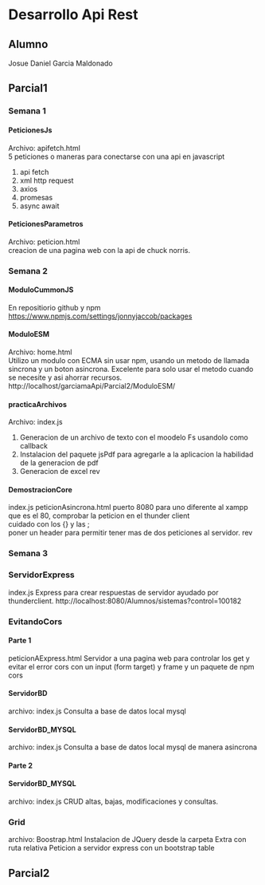 # Desarrollo Api Rest  

## Alumno
Josue Daniel Garcia Maldonado 

## Parcial1
### Semana 1
#### PeticionesJs
Archivo: apifetch.html  
5 peticiones o maneras para conectarse con una api en javascript
1. api fetch
2. xml http request 
3. axios
4. promesas
5. async await

#### PeticionesParametros
Archivo: peticion.html  
creacion de una pagina web con la api de chuck norris.

### Semana 2
#### ModuloCummonJS
En repositiorio github y npm 
https://www.npmjs.com/settings/jonnyjaccob/packages

#### ModuloESM
Archivo: home.html  
Utilizo un modulo con ECMA sin usar npm, usando un metodo de llamada sincrona y un boton asincrona.
Excelente para solo usar el metodo cuando se necesite y asi ahorrar recursos.  
http://localhost/garciamaApi/Parcial2/ModuloESM/

#### practicaArchivos
Archivo: index.js  
1. Generacion de un archivo de texto con el moodelo Fs usandolo como callback
2. Instalacion del paquete jsPdf para agregarle a la aplicacion la habilidad de la generacion  de pdf
3. Generacion de excel 
rev
#### DemostracionCore
index.js
peticionAsincrona.html
puerto 8080 para uno diferente al xampp que es el 80, comprobar la peticion en el thunder client  
cuidado con los {} y las ;  
poner un header para permitir tener mas de dos peticiones al servidor.
rev


### Semana 3
### ServidorExpress
index.js
Express para crear respuestas de servidor ayudado por thunderclient.
http://localhost:8080/Alumnos/sistemas?control=100182  
### EvitandoCors
#### Parte 1
peticionAExpress.html
Servidor a una pagina web para controlar los get y evitar el error cors con un input (form target) y frame y un paquete de npm cors  

#### ServidorBD 
archivo: index.js
Consulta a base de datos local mysql
#### ServidorBD_MYSQL 
archivo: index.js
Consulta a base de datos local mysql de manera asincrona
#### Parte 2
#### ServidorBD_MYSQL 
archivo: index.js
CRUD altas, bajas, modificaciones y consultas.

### Grid
archivo: Boostrap.html
Instalacion de JQuery desde la carpeta Extra con ruta relativa
Peticion a servidor express con un bootstrap table 
## Parcial2
